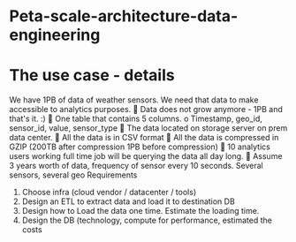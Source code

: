 # Peta-scale-architecture-data-engineering

# The use case - details
We have 1PB of data of weather sensors.
We need that data to make accessible to analytics purposes.
 Data does not grow anymore - 1PB and that's it. :)
 One table that contains 5 columns.
o Timestamp, geo_id, sensor_id, value, sensor_type
 The data located on storage server on prem data center.
 All the data is in CSV format
 All the data is compressed in GZIP (200TB after compression 1PB before compression)
 10 analytics users working full time job will be querying the data all day long.
 Assume 3 years worth of data, frequency of sensor every 10 seconds. Several sensors,
several geo
Requirements
1. Choose infra (cloud vendor / datacenter / tools)
2. Design an ETL to extract data and load it to destination DB
3. Design how to Load the data one time. Estimate the loading time.
4. Design the DB (technology, compute for performance, estimated the costs
